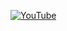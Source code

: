 [![YouTube](http://i.ytimg.com/vi/iWjjSNV_2g0/hqdefault.jpg)](https://www.youtube.com/watch?v=iWjjSNV_2g0)
